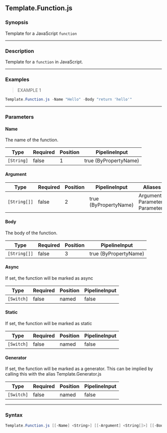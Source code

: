 Template.Function.js
--------------------

### Synopsis
Template for a JavaScript `function`

---

### Description

Template for a `function` in JavaScript.

---

### Examples
> EXAMPLE 1

```PowerShell
Template.Function.js -Name "Hello" -Body "return 'hello'"
```

---

### Parameters
#### **Name**
The name of the function.

|Type      |Required|Position|PipelineInput        |
|----------|--------|--------|---------------------|
|`[String]`|false   |1       |true (ByPropertyName)|

#### **Argument**

|Type        |Required|Position|PipelineInput        |Aliases                               |
|------------|--------|--------|---------------------|--------------------------------------|
|`[String[]]`|false   |2       |true (ByPropertyName)|Arguments<br/>Parameter<br/>Parameters|

#### **Body**
The body of the function.

|Type        |Required|Position|PipelineInput        |
|------------|--------|--------|---------------------|
|`[String[]]`|false   |3       |true (ByPropertyName)|

#### **Async**
If set, the function will be marked as async

|Type      |Required|Position|PipelineInput|
|----------|--------|--------|-------------|
|`[Switch]`|false   |named   |false        |

#### **Static**
If set, the function will be marked as static

|Type      |Required|Position|PipelineInput|
|----------|--------|--------|-------------|
|`[Switch]`|false   |named   |false        |

#### **Generator**
If set, the function will be marked as a generator.
This can be implied by calling this with the alias Template.Generator.js

|Type      |Required|Position|PipelineInput|
|----------|--------|--------|-------------|
|`[Switch]`|false   |named   |false        |

---

### Syntax
```PowerShell
Template.Function.js [[-Name] <String>] [[-Argument] <String[]>] [[-Body] <String[]>] [-Async] [-Static] [-Generator] [<CommonParameters>]
```
